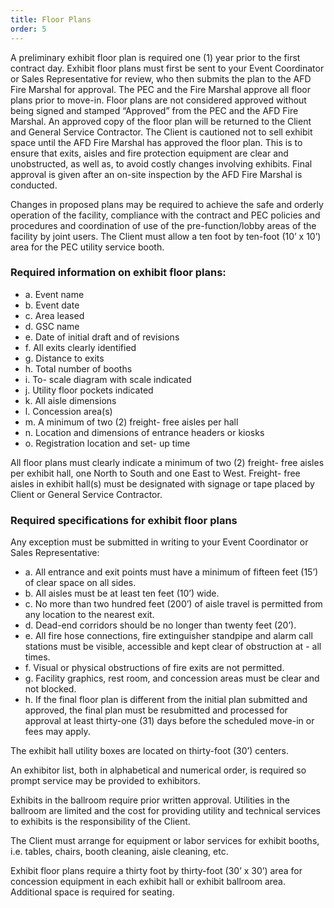 ```yaml
---
title: Floor Plans
order: 5
---
```


A preliminary exhibit floor plan is required one (1) year prior to the first contract day. Exhibit floor plans must first be sent to your Event Coordinator or Sales Representative for review, who then submits the plan to the AFD Fire Marshal for approval. The PEC and the Fire Marshal approve all floor plans prior to move-in. Floor plans are not considered approved without being signed and stamped “Approved” from the PEC and the AFD Fire Marshal. An approved copy of the floor plan will be returned to the Client and General Service Contractor. The Client is cautioned not to sell exhibit space until the AFD Fire Marshal has approved the floor plan. This is to ensure that exits, aisles and fire protection equipment are clear and unobstructed, as well as, to avoid costly changes involving exhibits. Final approval is given after an on-site inspection by the AFD Fire Marshal is conducted.

Changes in proposed plans may be required to achieve the safe and orderly operation of the facility, compliance with the contract and PEC policies and procedures and coordination of use of the pre-function/lobby areas of the facility by joint users.
The Client must allow a ten foot by ten-foot (10’ x 10’) area for the PEC utility service booth.

### Required information on exhibit floor plans:

- a. Event name
- b. Event date
- c. Area leased
- d. GSC name
- e. Date of initial draft and of revisions
- f. All exits clearly identified
- g. Distance to exits
- h. Total number of booths
- i. To- scale diagram with scale indicated
- j. Utility floor pockets indicated
- k. All aisle dimensions
- l. Concession area(s)
- m. A minimum of two (2) freight- free aisles per hall
- n. Location and dimensions of entrance headers or kiosks
- o. Registration location and set- up time

All floor plans must clearly indicate a minimum of two (2) freight- free aisles per exhibit hall, one North to South and one East to West. Freight- free aisles in exhibit hall(s) must be designated with signage or tape placed by Client or General Service Contractor.

### Required specifications for exhibit floor plans

Any exception must be submitted in writing to your Event Coordinator or Sales Representative:

- a. All entrance and exit points must have a minimum of fifteen feet (15’) of clear space on all sides.
- b. All aisles must be at least ten feet (10’) wide.
- c. No more than two hundred feet (200’) of aisle travel is permitted from any location to the nearest exit.
- d. Dead-end corridors should be no longer than twenty feet (20’).
- e. All fire hose connections, fire extinguisher standpipe and alarm call stations must be visible, accessible and kept clear of obstruction at - all times.
- f. Visual or physical obstructions of fire exits are not permitted.
- g. Facility graphics, rest room, and concession areas must be clear and not blocked.
- h. If the final floor plan is different from the initial plan submitted and approved, the final plan must be resubmitted and processed for approval at least thirty-one (31) days before the scheduled move-in or fees may apply.

The exhibit hall utility boxes are located on thirty-foot (30’) centers.

An exhibitor list, both in alphabetical and numerical order, is required so prompt service may be provided to exhibitors.

Exhibits in the ballroom require prior written approval. Utilities in the ballroom are limited and the cost for providing utility and technical services to exhibits is the responsibility of the Client.

The Client must arrange for equipment or labor services for exhibit booths, i.e. tables, chairs, booth cleaning, aisle cleaning, etc.

Exhibit floor plans require a thirty foot by thirty-foot (30’ x 30’) area for concession equipment in each exhibit hall or exhibit ballroom area. Additional space is required for seating.
